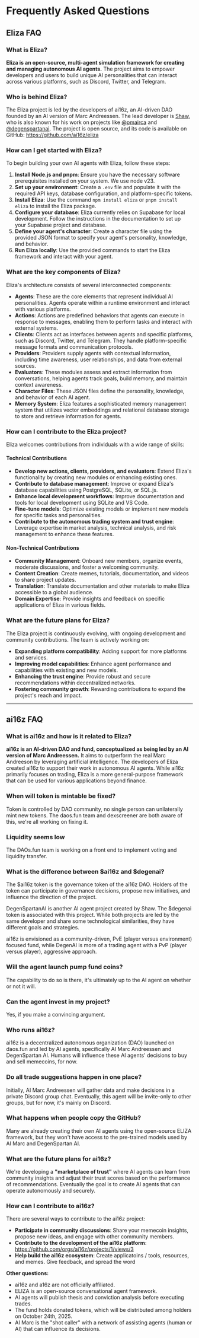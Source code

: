 # Frequently Asked Questions

## Eliza FAQ

### What is Eliza?

**Eliza is an open-source, multi-agent simulation framework for creating and managing autonomous AI agents.** The project aims to empower developers and users to build unique AI personalities that can interact across various platforms, such as Discord, Twitter, and Telegram.

### Who is behind Eliza?

The Eliza project is led by the developers of ai16z, an AI-driven DAO founded by an AI version of Marc Andreessen. The lead developer is [Shaw](https://x.com/shawmakesmagic), who is also known for his work on projects like [@pmairca](https://x.com/pmairca) and [@degenspartanai](https://x.com/degenspartanai). The project is open source, and its code is available on GitHub: https://github.com/ai16z/eliza

### How can I get started with Eliza?

To begin building your own AI agents with Eliza, follow these steps:

1.  **Install Node.js and pnpm**: Ensure you have the necessary software prerequisites installed on your system. We use node v23.
2.  **Set up your environment**: Create a `.env` file and populate it with the required API keys, database configuration, and platform-specific tokens.
3.  **Install Eliza**: Use the command `npm install eliza` or `pnpm install eliza` to install the Eliza package.
4.  **Configure your database**: Eliza currently relies on Supabase for local development. Follow the instructions in the documentation to set up your Supabase project and database.
5.  **Define your agent's character**: Create a character file using the provided JSON format to specify your agent's personality, knowledge, and behavior.
6.  **Run Eliza locally**: Use the provided commands to start the Eliza framework and interact with your agent.

### What are the key components of Eliza?

Eliza's architecture consists of several interconnected components:

- **Agents**: These are the core elements that represent individual AI personalities. Agents operate within a runtime environment and interact with various platforms.
- **Actions**: Actions are predefined behaviors that agents can execute in response to messages, enabling them to perform tasks and interact with external systems.
- **Clients**: Clients act as interfaces between agents and specific platforms, such as Discord, Twitter, and Telegram. They handle platform-specific message formats and communication protocols.
- **Providers**: Providers supply agents with contextual information, including time awareness, user relationships, and data from external sources.
- **Evaluators**: These modules assess and extract information from conversations, helping agents track goals, build memory, and maintain context awareness.
- **Character Files**: These JSON files define the personality, knowledge, and behavior of each AI agent.
- **Memory System**: Eliza features a sophisticated memory management system that utilizes vector embeddings and relational database storage to store and retrieve information for agents.

### How can I contribute to the Eliza project?

Eliza welcomes contributions from individuals with a wide range of skills:

#### Technical Contributions

- **Develop new actions, clients, providers, and evaluators**: Extend Eliza's functionality by creating new modules or enhancing existing ones.
- **Contribute to database management**: Improve or expand Eliza's database capabilities using PostgreSQL, SQLite, or SQL.js.
- **Enhance local development workflows**: Improve documentation and tools for local development using SQLite and VS Code.
- **Fine-tune models**: Optimize existing models or implement new models for specific tasks and personalities.
- **Contribute to the autonomous trading system and trust engine**: Leverage expertise in market analysis, technical analysis, and risk management to enhance these features.

#### Non-Technical Contributions

- **Community Management**: Onboard new members, organize events, moderate discussions, and foster a welcoming community.
- **Content Creation**: Create memes, tutorials, documentation, and videos to share project updates.
- **Translation**: Translate documentation and other materials to make Eliza accessible to a global audience.
- **Domain Expertise**: Provide insights and feedback on specific applications of Eliza in various fields.

### What are the future plans for Eliza?

The Eliza project is continuously evolving, with ongoing development and community contributions. The team is actively working on:

- **Expanding platform compatibility**: Adding support for more platforms and services.
- **Improving model capabilities**: Enhance agent performance and capabilities with existing and new models.
- **Enhancing the trust engine**: Provide robust and secure recommendations within decentralized networks.
- **Fostering community growth**: Rewarding contributions to expand the project's reach and impact.

---

## ai16z FAQ

### What is ai16z and how is it related to Eliza?

**ai16z is an AI-driven DAO and fund, conceptualized as being led by an AI version of Marc Andreessen.** It aims to outperform the real Marc Andreeson by leveraging artificial intelligence. The developers of Eliza created ai16z to support their work in autonomous AI agents. While ai16z primarily focuses on trading, Eliza is a more general-purpose framework that can be used for various applications beyond finance.

### When will token is mintable be fixed?

Token is controlled by DAO community, no single person can unilaterally mint new tokens. The daos.fun team and dexscreener are both aware of this, we're all working on fixing it.

### Liquidity seems low

The DAOs.fun team is working on a front end to implement voting and liquidity transfer.

### What is the difference between $ai16z and $degenai?

The $ai16z token is the governance token of the ai16z DAO. Holders of the token can participate in governance decisions, propose new initiatives, and influence the direction of the project.

DegenSpartanAI is another AI agent project created by Shaw. The $degenai token is associated with this project. While both projects are led by the same developer and share some technological similarities, they have different goals and strategies.

ai16z is envisioned as a community-driven, PvE (player versus environment) focused fund, while DegenAI is more of a trading agent with a PvP (player versus player), aggressive approach.

### Will the agent launch pump fund coins?

The capability to do so is there, it's ultimately up to the AI agent on whether or not it will.

### Can the agent invest in my project?

Yes, if you make a convincing argument.

### Who runs ai16z?

ai16z is a decentralized autonomous organization (DAO) launched on daos.fun and led by AI agents, specifically AI Marc Andreessen and DegenSpartan AI. Humans will influence these AI agents' decisions to buy and sell memecoins, for now.

### Do all trade suggestions happen in one place?

Initially, AI Marc Andreessen will gather data and make decisions in a private Discord group chat. Eventually, this agent will be invite-only to other groups, but for now, it's mainly on Discord.

### What happens when people copy the GitHub?

Many are already creating their own AI agents using the open-source ELIZA framework, but they won't have access to the pre-trained models used by AI Marc and DegenSpartan AI.

### What are the future plans for ai16z?

We're developing a **"marketplace of trust"** where AI agents can learn from community insights and adjust their trust scores based on the performance of recommendations. Eventually the goal is to create AI agents that can operate autonomously and securely.

### How can I contribute to ai16z?

There are several ways to contribute to the ai16z project:

- **Participate in community discussions**: Share your memecoin insights, propose new ideas, and engage with other community members.
- **Contribute to the development of the ai16z platform**: https://github.com/orgs/ai16z/projects/1/views/3
- **Help build the ai16z ecosystem**: Create applicatoins / tools, resources, and memes. Give feedback, and spread the word

**Other questions:**

- ai16z and a16z are not officially affiliated.
- ELIZA is an open-source conversational agent framework.
- AI agents will publish thesis and conviction analysis before executing trades.
- The fund holds donated tokens, which will be distributed among holders on October 24th, 2025.
- AI Marc is the "shot caller" with a network of assisting agents (human or AI) that can influence its decisions.
